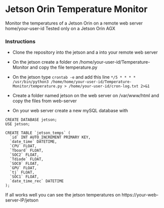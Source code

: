 # Jetson Orin Temperature Monitor 

Monitor the temperatures of a Jetson Orin on a remote web server
home/your-user-id
Tested only on a Jetson Orin AGX 

### Instructions
- Clone the repository into the jetson and a into your remote web server

- On the jetson create a folder on /home/your-user-id/Temperature-Monitor and copy the file temperature.py

- On the jetson type 
``` crontab -e ```
and add this line
``` */5 * * * * /usr/bin/python3 /home/home/your-user-id/Temperature-Monitor/temperature.py > /home/your-user-id/cron-log.txt 2>&1 ```

- Create a folder named jetson on the web server on /var/www/html and copy the files from web-server

- On your web server create a new mySQL database with
```
CREATE DATABASE jetson;
USE jetson;

CREATE TABLE `jetson_temps` (
  `id` INT AUTO_INCREMENT PRIMARY KEY,
  `date_time` DATETIME,
  `CPU` FLOAT,
  `Tboard` FLOAT,
  `SOC2` FLOAT,
  `Tdiode` FLOAT,
  `SOC0` FLOAT,
  `GPU` FLOAT,
  `tj` FLOAT,
  `SOC1` FLOAT,
  `date_time_rec` DATETIME
);
```

If all works well you can see the jetson temperatures on https://your-web-server-IP/jetson
     





